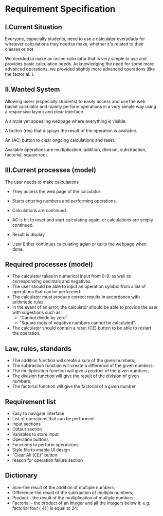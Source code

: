 
# Requirement Specification

## I.Current Situation
Everyone, especially students, need to use a calculator everydady for whatever calculations they need to make, whether it's related to their classes or not.

We decided to make an online calculator that is very simple to use and provides basic calculation needs.
Acknowledging the need for some more advanced operations, we provided slightly more advanced operations (like the factorial..).

## II.Wanted System
Allowing users (especially students) to easily access and use the web based calculator and rapidly perform operations in a very simple way using a responsive layout and clear interface.

A simple yet appealing webpage where everything is visible.

A button (res) that displays the result of the operation is available.

An (AC) button to clear ongoing calculations and reset.

Available operations are multiplication, addition, division, substraction, factorial, square root.

## III.Current processes (model)
The user needs to make calculations
- They access the web page of the calculator:

- Starts entering numbers and performing operations.
- Calculations are continued.
- AC is hit to reset and start calculating again, or calculations are simply continued.
- Result is display.
- User Either continues calculating agian or quits the webpage when done.

## Required processes (model)
- The calculator takes in numerical input from 0-9, as well as corresponding decimals and negatives.
- The user should be able to input an operation symbol from a list of operations that can be performed.
- The calculator must produce correct results in accordance with arithmetic rules
- In the event of an error, the calculator should be able to provide the user with sugestions such as:
    - "Cannot divide by zero".
    - "Square roots of negative numbers cannot be calculated".
- The calculator should contain a reset (CE) button to be able to restart the operation.

## Law, rules, standards
- The addition function will create a sum of the given numbers;
- The subtraction function will create a difference of the given numbers;
- The multiplication function will give a product of the given numbers;
- The division function will give the result of the division of given numbers;
- The factorial function will give the factorial of a given number
## Requirement list
- Easy to navigate interface
- List of operations that can be performed
- Input sections
- Output section
- Variables to store input
- Operation buttons
- Functions to perform operatrions
- Style file to enable UI design
- "Clear All (CE)" button
- reason for operation failure section

## Dictionary
- Sum-the result of the addition of multiple numbers;
- Difference-the result of the subtraction of multiple numbers;
- Product - the result of the multiplication of multiple numbers;
- Factorial - the product of an integer and all the integers below it; e.g. factorial four ( 4! ) is equal to 24.



